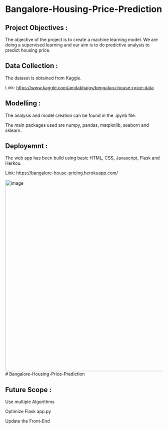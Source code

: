 # Bangalore-Housing-Price-Prediction
  

## Project Objectives :
The objective of the project is to create a machine learning model. We are doing a supervised learning and our aim is to do predictive analysis to predict housing price.

## Data Collection :
The dataset is obtained from Kaggle.

Link: https://www.kaggle.com/amitabhajoy/bengaluru-house-price-data

## Modelling :
The analysis and model creation can be found in the .ipynb file.

The main packages used are numpy, pandas, matplotlib, seaborn and sklearn.

## Deployemnt :
 The web app has been build using basic HTML, CSS, Javascript, Flask and Herkou.
 
Link: https://bangalore-house-pricing.herokuapp.com/

<img width="1349" height="613" alt="image" src="https://github.com/user-attachments/assets/3f2c55ad-d78c-4a2b-8b0d-d2d5e9db39a0" /># Bangalore-Housing-Price-Prediction


## Future Scope :
Use multiple Algorithms

Optimize Flask app.py

Update the Front-End


